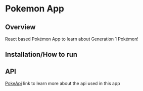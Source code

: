# Pokemon App

## Overview
React based Pokémon App to learn about Generation 1 Pokémon!

## Installation/How to run




## API


[PokeApi](https://pokeapi.co/) link to learn more about the api used in this app